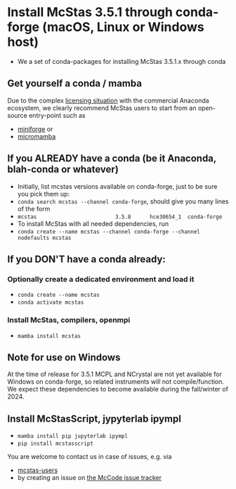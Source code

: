 # Install McStas 3.5.1 through conda-forge (macOS, Linux or Windows host)

* We a set of conda-packages for installing McStas 3.5.1.x through conda

## Get yourself a conda / mamba
Due to the complex [licensing situation](https://discuss.scientific-python.org/t/response-to-anaconda-switch-to-paid-plans/1395) with the commercial Anaconda ecosystem, we clearly recommend McStas users to start from an open-source entry-point such as
* [miniforge](https://github.com/conda-forge/miniforge) or
* [micromamba](https://mamba.readthedocs.io/en/latest/user_guide/micromamba.html)

## If you ALREADY have a conda (be it Anaconda, blah-conda or whatever)
* Initially, list mcstas versions available on conda-forge, just to be sure you pick them up:
* ```conda search mcstas --channel conda-forge```, should give you many lines of the form
* ```mcstas                         3.5.8      hce30654_1  conda-forge   ```
* To install McStas with all needed dependencies, run
* ```conda create --name mcstas --channel conda-forge --channel nodefaults mcstas```

## If you DON'T have a conda already:

### Optionally create a dedicated environment and load it
* ```conda create --name mcstas ```
* ```conda activate mcstas```

### Install McStas, compilers, openmpi
* ```mamba install mcstas```

## Note for use on Windows
At the time of release for 3.5.1 MCPL and NCrystal are not yet available for Windows on conda-forge, so related instruments will not compile/function.
We expect these dependencies to become available during the fall/winter of 2024.

## Install McStasScript, jypyterlab ipympl
* ```mamba install pip jupyterlab ipympl```
* ```pip install mcstasscript```

You are welcome to contact us in case of issues, e.g. via
*   [mcstas-users](mailto:mcstas-users@mcstas.org)
* by creating an issue on [the McCode issue tracker](https://github.com/McStasMcXtrace/McCode/issues)
